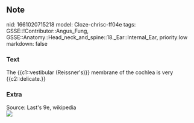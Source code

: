 ## Note
nid: 1661020715218
model: Cloze-chrisc-ff04e
tags: GSSE::!Contributor::Angus_Fung, GSSE::Anatomy::Head_neck_and_spine::18._Ear::Internal_Ear, priority:low
markdown: false

### Text
The {{c1::vestibular (Reissner's)}} membrane of the cochlea is very {{c2::delicate.}}

### Extra
<div>
  Source: Last's 9e, wikipedia
</div>
<div><img src=
"paste-e9cd64fffec1141a9acdc8c577dd32af7f4f3e2a.jpg"></div>
